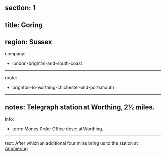 section: 1
----
title: Goring
----
region: Sussex
----
company:
- london-brighton-and-south-coast
----
route:
- brighton-to-worthing-chichester-and-portsmouth
----
notes: Telegraph station at Worthing, 2½ miles.
----
info:
- term: Money Order Office
  desc: at Worthing.
----
text: After which an additional four miles bring us to the station at [Angmering](/stations/angmering)
